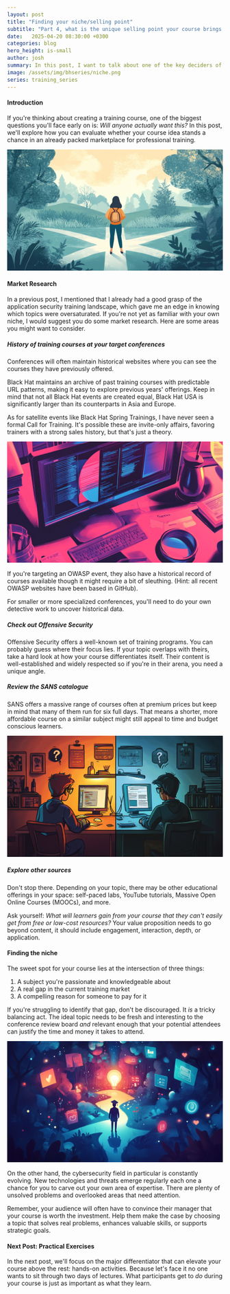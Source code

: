```yaml
---
layout: post
title: "Finding your niche/selling point"
subtitle: "Part 4, what is the unique selling point your course brings or niche it fills."
date:   2025-04-20 08:30:00 +0300
categories: blog
hero_height: is-small
author: josh
summary: In this post, I want to talk about one of the key deciders of your course's success - how you will differentiate it from everything else on the market.
image: /assets/img/bhseries/niche.png
series: training_series
---
```


#### Introduction

If you're thinking about creating a training course, one of the biggest questions you'll face early on is: *Will anyone actually want this?* In this post, we'll explore how you can evaluate whether your course idea stands a chance in an already packed marketplace for professional training.

![alt text](/assets/img/bhseries/crossroads.png)

#### Market Research

In a previous post, I mentioned that I already had a good grasp of the application security training landscape, which gave me an edge in knowing which topics were oversaturated. If you're not yet as familiar with your own niche, I would suggest you do some market research. Here are some areas you might want to consider.

##### History of training courses at your target conferences

Conferences will often maintain historical websites where you can see the courses they have previously offered.

Black Hat maintains an archive of past training courses with predictable URL patterns, making it easy to explore previous years' offerings. Keep in mind that not all Black Hat events are created equal, Black Hat USA is significantly larger than its counterparts in Asia and Europe.

As for satellite events like Black Hat Spring Trainings, I have never seen a formal Call for Training. It's possible these are invite-only affairs, favoring trainers with a strong sales history, but that's just a theory.

![alt text](/assets/img/bhseries/sleuthing.png)

If you're targeting an OWASP event, they also have a historical record of courses available though it might require a bit of sleuthing. (Hint: all recent OWASP websites have been based in GitHub).

For smaller or more specialized conferences, you'll need to do your own detective work to uncover historical data.

##### Check out Offensive Security

Offensive Security offers a well-known set of training programs. You can probably guess where their focus lies. If your topic overlaps with theirs, take a hard look at how your course differentiates itself. Their content is well-established and widely respected so if you're in their arena, you need a unique angle.

##### Review the SANS catalogue

SANS offers a massive range of courses often at premium prices but keep in mind that many of them run for six full days. That means a shorter, more affordable course on a similar subject might still appeal to time and budget conscious learners.

![alt text](/assets/img/bhseries/comparison.png)

##### Explore other sources 

Don't stop there. Depending on your topic, there may be other educational offerings in your space: self-paced labs, YouTube tutorials, Massive Open Online Courses (MOOCs), and more.

Ask yourself: *What will learners gain from your course that they can't easily get from free or low-cost resources?* Your value proposition needs to go beyond content, it should include engagement, interaction, depth, or application.

#### Finding the niche

The sweet spot for your course lies at the intersection of three things:

1. A subject you're passionate and knowledgeable about
2. A real gap in the current training market
3. A compelling reason for someone to pay for it

If you're struggling to identify that gap, don't be discouraged. It *is* a tricky balancing act. The ideal topic needs to be fresh and interesting to the conference review board *and* relevant enough that your potential attendees can justify the time and money it takes to attend.

![alt text](/assets/img/bhseries/journey.png)

On the other hand, the cybersecurity field in particular is constantly evolving. New technologies and threats emerge regularly each one a chance for you to carve out your own area of expertise. There are plenty of unsolved problems and overlooked areas that need attention.

Remember, your audience will often have to convince their manager that your course is worth the investment. Help them make the case by choosing a topic that solves real problems, enhances valuable skills, or supports strategic goals.

#### Next Post: Practical Exercises

In the next post, we'll focus on the major differentiator that can elevate your course above the rest: hands-on activities. Because let's face it no one wants to sit through two days of lectures. What participants get to *do* during your course is just as important as what they learn.
